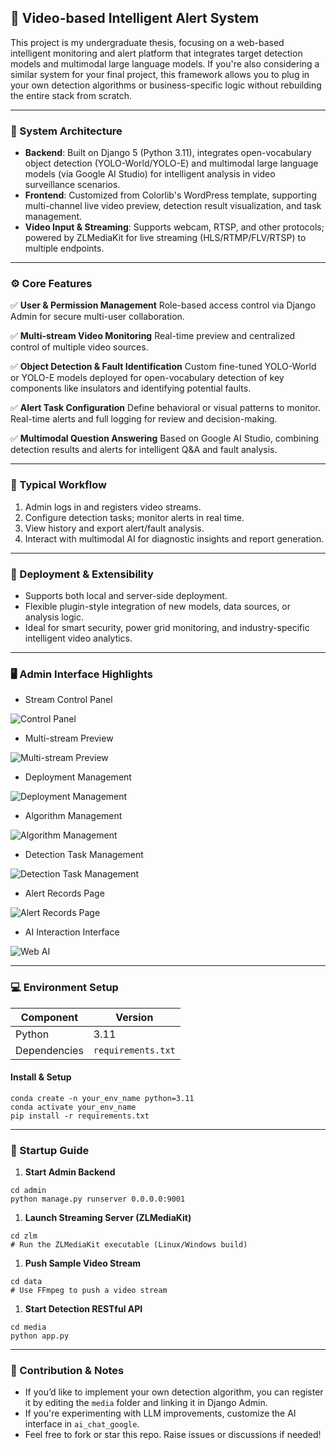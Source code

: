 ## 🚨 Video-based Intelligent Alert System

This project is my undergraduate thesis, focusing on a web-based intelligent monitoring and alert platform that integrates target detection models and multimodal large language models.
 If you're also considering a similar system for your final project, this framework allows you to plug in your own detection algorithms or business-specific logic without rebuilding the entire stack from scratch.

------

### 🧱 System Architecture

- **Backend**: Built on Django 5 (Python 3.11), integrates open-vocabulary object detection (YOLO-World/YOLO-E) and multimodal large language models (via Google AI Studio) for intelligent analysis in video surveillance scenarios.
- **Frontend**: Customized from Colorlib's WordPress template, supporting multi-channel live video preview, detection result visualization, and task management.
- **Video Input & Streaming**: Supports webcam, RTSP, and other protocols; powered by ZLMediaKit for live streaming (HLS/RTMP/FLV/RTSP) to multiple endpoints.

------

### ⚙️ Core Features

✅ **User & Permission Management**
 Role-based access control via Django Admin for secure multi-user collaboration.

✅ **Multi-stream Video Monitoring**
 Real-time preview and centralized control of multiple video sources.

✅ **Object Detection & Fault Identification**
 Custom fine-tuned YOLO-World or YOLO-E models deployed for open-vocabulary detection of key components like insulators and identifying potential faults.

✅ **Alert Task Configuration**
 Define behavioral or visual patterns to monitor. Real-time alerts and full logging for review and decision-making.

✅ **Multimodal Question Answering**
 Based on Google AI Studio, combining detection results and alerts for intelligent Q&A and fault analysis.

------

### 🔁 Typical Workflow

1. Admin logs in and registers video streams.
2. Configure detection tasks; monitor alerts in real time.
3. View history and export alert/fault analysis.
4. Interact with multimodal AI for diagnostic insights and report generation.

------

### 🔧 Deployment & Extensibility

- Supports both local and server-side deployment.
- Flexible plugin-style integration of new models, data sources, or analysis logic.
- Ideal for smart security, power grid monitoring, and industry-specific intelligent video analytics.

------

### 🖥️ Admin Interface Highlights

- Stream Control Panel

![Control Panel](./images/control%20pannel.png)

- Multi-stream Preview

![Multi-stream Preview](./images/video%20stream%20manage.png)

- Deployment Management

![Deployment Management](./images/deployment%20manage.png)

- Algorithm Management

![Algorithm Management](./images/algorithm%20manage.png)

- Detection Task Management

![Detection Task Management](./images/video%20steam%20preview.png)

- Alert Records Page

![Alert Records Page](./images/alarm%20page.png)

- AI Interaction Interface

![Web AI](./images/ai%20chat.png)

------

### 💻 Environment Setup

| Component    | Version            |
| ------------ | ------------------ |
| Python       | 3.11               |
| Dependencies | `requirements.txt` |



#### Install & Setup

```
conda create -n your_env_name python=3.11
conda activate your_env_name
pip install -r requirements.txt
```

------

### 🚀 Startup Guide

1. **Start Admin Backend**

```
cd admin
python manage.py runserver 0.0.0.0:9001
```

1. **Launch Streaming Server (ZLMediaKit)**

```
cd zlm
# Run the ZLMediaKit executable (Linux/Windows build)
```

1. **Push Sample Video Stream**

```
cd data
# Use FFmpeg to push a video stream
```

1. **Start Detection RESTful API**

```
cd media
python app.py
```

------

### 🌟 Contribution & Notes

- If you’d like to implement your own detection algorithm, you can register it by editing the `media` folder and linking it in Django Admin.
- If you're experimenting with LLM improvements, customize the AI interface in `ai_chat_google`.
- Feel free to fork or star this repo. Raise issues or discussions if needed!

